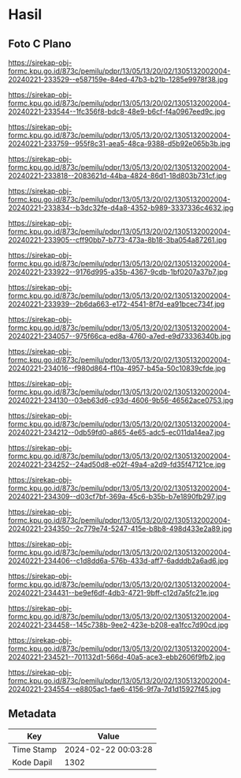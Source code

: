 # Hasil

## Foto C Plano

https://sirekap-obj-formc.kpu.go.id/873c/pemilu/pdpr/13/05/13/20/02/1305132002004-20240221-233529--e587159e-84ed-47b3-b21b-1285e9978f38.jpg

https://sirekap-obj-formc.kpu.go.id/873c/pemilu/pdpr/13/05/13/20/02/1305132002004-20240221-233544--1fc356f8-bdc8-48e9-b6cf-f4a0967eed9c.jpg

https://sirekap-obj-formc.kpu.go.id/873c/pemilu/pdpr/13/05/13/20/02/1305132002004-20240221-233759--955f8c31-aea5-48ca-9388-d5b92e065b3b.jpg

https://sirekap-obj-formc.kpu.go.id/873c/pemilu/pdpr/13/05/13/20/02/1305132002004-20240221-233818--2083621d-44ba-4824-86d1-18d803b731cf.jpg

https://sirekap-obj-formc.kpu.go.id/873c/pemilu/pdpr/13/05/13/20/02/1305132002004-20240221-233834--b3dc32fe-d4a8-4352-b989-3337336c4632.jpg

https://sirekap-obj-formc.kpu.go.id/873c/pemilu/pdpr/13/05/13/20/02/1305132002004-20240221-233905--cff90bb7-b773-473a-8b18-3ba054a87261.jpg

https://sirekap-obj-formc.kpu.go.id/873c/pemilu/pdpr/13/05/13/20/02/1305132002004-20240221-233922--9176d995-a35b-4367-9cdb-1bf0207a37b7.jpg

https://sirekap-obj-formc.kpu.go.id/873c/pemilu/pdpr/13/05/13/20/02/1305132002004-20240221-233939--2b6da663-e172-4541-8f7d-ea91bcec734f.jpg

https://sirekap-obj-formc.kpu.go.id/873c/pemilu/pdpr/13/05/13/20/02/1305132002004-20240221-234057--975f66ca-ed8a-4760-a7ed-e9d73336340b.jpg

https://sirekap-obj-formc.kpu.go.id/873c/pemilu/pdpr/13/05/13/20/02/1305132002004-20240221-234016--f980d864-f10a-4957-b45a-50c10839cfde.jpg

https://sirekap-obj-formc.kpu.go.id/873c/pemilu/pdpr/13/05/13/20/02/1305132002004-20240221-234130--03eb63d6-c93d-4606-9b56-46562ace0753.jpg

https://sirekap-obj-formc.kpu.go.id/873c/pemilu/pdpr/13/05/13/20/02/1305132002004-20240221-234212--0db59fd0-a865-4e65-adc5-ec011da14ea7.jpg

https://sirekap-obj-formc.kpu.go.id/873c/pemilu/pdpr/13/05/13/20/02/1305132002004-20240221-234252--24ad50d8-e02f-49a4-a2d9-fd35f47121ce.jpg

https://sirekap-obj-formc.kpu.go.id/873c/pemilu/pdpr/13/05/13/20/02/1305132002004-20240221-234309--d03cf7bf-369a-45c6-b35b-b7e1890fb297.jpg

https://sirekap-obj-formc.kpu.go.id/873c/pemilu/pdpr/13/05/13/20/02/1305132002004-20240221-234350--2c779e74-5247-415e-b8b8-498d433e2a89.jpg

https://sirekap-obj-formc.kpu.go.id/873c/pemilu/pdpr/13/05/13/20/02/1305132002004-20240221-234406--c1d8dd6a-576b-433d-aff7-6adddb2a6ad6.jpg

https://sirekap-obj-formc.kpu.go.id/873c/pemilu/pdpr/13/05/13/20/02/1305132002004-20240221-234431--be9ef6df-4db3-4721-9bff-c12d7a5fc21e.jpg

https://sirekap-obj-formc.kpu.go.id/873c/pemilu/pdpr/13/05/13/20/02/1305132002004-20240221-234458--145c738b-9ee2-423e-b208-ea1fcc7d90cd.jpg

https://sirekap-obj-formc.kpu.go.id/873c/pemilu/pdpr/13/05/13/20/02/1305132002004-20240221-234521--701132d1-566d-40a5-ace3-ebb2606f9fb2.jpg

https://sirekap-obj-formc.kpu.go.id/873c/pemilu/pdpr/13/05/13/20/02/1305132002004-20240221-234554--e8805ac1-fae6-4156-9f7a-7d1d15927f45.jpg


## Metadata

| Key        | Value               |
| ---------- | ------------------- |
| Time Stamp | 2024-02-22 00:03:28 |
| Kode Dapil | 1302                |



